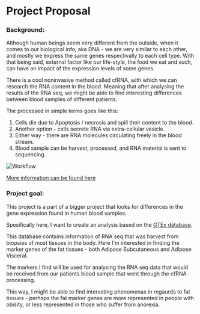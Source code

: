 # Project Proposal

### Background:

Although human beings seem very different from the outside, when it comes to our biological info, aka DNA - we are very similar to each other, and mostly we express the same genes respectivally to each cell type.
With that being said, external factor like our life-style, the food we eat and such, can have an impact of the expression levels of some genes. 

There is a cool noninvasive method called cfRNA, with which we can research the RNA content in the blood.
Meaning that after analysing the results of the RNA seq, we might be able to find interesting differences between blood samples of different patients.

The processed in simple terms goes like this:

1. Cells die due to Apoptosis / necrosis and spill their content to the blood.
2. Another option - cells secrete RNA via extra-cellular vesicle.
3. Either way - there are RNA molecules circulating freely in the blood stream.
4. Blood sample can be harvest, processed, and RNA material is sent to sequencing.

![Workflow](https://ars.els-cdn.com/content/image/1-s2.0-S1471491421000022-gr1_lrg.jpg)

[More information can be found here](https://www.sciencedirect.com/science/article/pii/S1471491421000022?via%3Dihub#f0005)


### Project goal:

This project is a part of a bigger project that looks for differences in the gene expression found in human blood samples.

Spesifically here, I want to create an analysis based on the [GTEx database](https://gtexportal.org/home/).

This database contains information of RNA seq that was harvest from biopsies of most tissues in the body.
Here I'm interested in finding the marker genes of the fat tissues - both Adipose Subcutaneous and Adipose Visceral.

The markers I find will be used for analysing the RNA seq data that would be received from our patients blood sample that went through the cfRNA processing.

This way, I might be able to find interesting phenomenas in regaurds to fat tissues - perhaps the fat marker genes are more represented in people with obisity, or less represented in those who suffer from anorexia.

